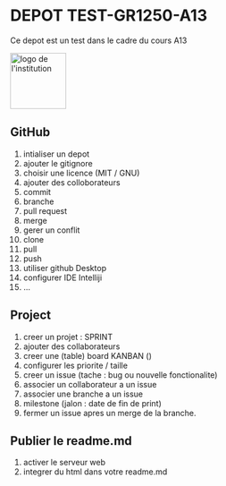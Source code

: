 # DEPOT TEST-GR1250-A13
Ce depot est un test dans le cadre du cours A13

<img src="Téléchargements/logo.png" alt="logo de l'institution" width="100px">

## GitHub
1. intialiser un depot
2. ajouter le gitignore
3. choisir une licence (MIT / GNU)
4. ajouter des colloborateurs
5. commit
6. branche
7. pull request
8. merge 
9. gerer un conflit
10. clone
11. pull
12. push
13. utiliser github Desktop
14. configurer IDE Intelliji
15. ...

## Project
1. creer un projet : SPRINT
2. ajouter des collaborateurs
3. creer une (table) board KANBAN ()
4. configurer les priorite / taille
5. creer un issue (tache : bug ou nouvelle fonctionalite) 
6. associer un collaborateur a un issue
7. associer une branche a un issue
8. milestone (jalon : date de fin de print)
9. fermer un issue apres un merge de la branche.

## Publier le readme.md
1. activer le serveur web
2. integrer du html dans votre readme.md
